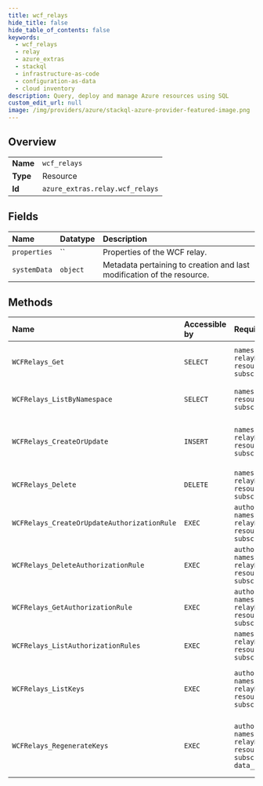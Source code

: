 ```yaml
---
title: wcf_relays
hide_title: false
hide_table_of_contents: false
keywords:
  - wcf_relays
  - relay
  - azure_extras    
  - stackql
  - infrastructure-as-code
  - configuration-as-data
  - cloud inventory
description: Query, deploy and manage Azure resources using SQL
custom_edit_url: null
image: /img/providers/azure/stackql-azure-provider-featured-image.png
---
```

  
    

## Overview
<table><tbody>
<tr><td><b>Name</b></td><td><code>wcf_relays</code></td></tr>
<tr><td><b>Type</b></td><td>Resource</td></tr>
<tr><td><b>Id</b></td><td><code>azure_extras.relay.wcf_relays</code></td></tr>
</tbody></table>

## Fields
| Name | Datatype | Description |
|:-----|:---------|:------------|
| `properties` | `` | Properties of the WCF relay. |
| `systemData` | `object` | Metadata pertaining to creation and last modification of the resource. |
## Methods
| Name | Accessible by | Required Params | Description |
|:-----|:--------------|:----------------|:------------|
| `WCFRelays_Get` | `SELECT` | `namespaceName, relayName, resourceGroupName, subscriptionId` | Returns the description for the specified WCF relay. |
| `WCFRelays_ListByNamespace` | `SELECT` | `namespaceName, resourceGroupName, subscriptionId` | Lists the WCF relays within the namespace. |
| `WCFRelays_CreateOrUpdate` | `INSERT` | `namespaceName, relayName, resourceGroupName, subscriptionId` | Creates or updates a WCF relay. This operation is idempotent. |
| `WCFRelays_Delete` | `DELETE` | `namespaceName, relayName, resourceGroupName, subscriptionId` | Deletes a WCF relay. |
| `WCFRelays_CreateOrUpdateAuthorizationRule` | `EXEC` | `authorizationRuleName, namespaceName, relayName, resourceGroupName, subscriptionId` | Creates or updates an authorization rule for a WCF relay. |
| `WCFRelays_DeleteAuthorizationRule` | `EXEC` | `authorizationRuleName, namespaceName, relayName, resourceGroupName, subscriptionId` | Deletes a WCF relay authorization rule. |
| `WCFRelays_GetAuthorizationRule` | `EXEC` | `authorizationRuleName, namespaceName, relayName, resourceGroupName, subscriptionId` | Get authorizationRule for a WCF relay by name. |
| `WCFRelays_ListAuthorizationRules` | `EXEC` | `namespaceName, relayName, resourceGroupName, subscriptionId` | Authorization rules for a WCF relay. |
| `WCFRelays_ListKeys` | `EXEC` | `authorizationRuleName, namespaceName, relayName, resourceGroupName, subscriptionId` | Primary and secondary connection strings to the WCF relay. |
| `WCFRelays_RegenerateKeys` | `EXEC` | `authorizationRuleName, namespaceName, relayName, resourceGroupName, subscriptionId, data__keyType` | Regenerates the primary or secondary connection strings to the WCF relay. |
